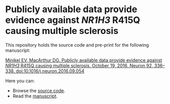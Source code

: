 # Publicly available data provide evidence against _NR1H3_ R415Q causing multiple sclerosis

This repository holds the source code and pre-print for the following manuscript:

[Minikel EV, MacArthur DG. Publicly available data provide evidence against _NR1H3_ R415Q causing multiple sclerosis. October 19, 2016, Neuron 92, 336–338. doi:10.1016/j.neuron.2016.09.054](http://dx.doi.org/10.1016/j.neuron.2016.09.054)

Here you can:

+ Browse the [source code](/src/penetrance_calculations.R).
+ Read the [manuscript](/text/matters_arising.md).

